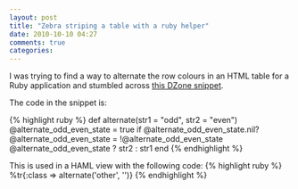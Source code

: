 ```yaml
---
layout: post
title: "Zebra striping a table with a ruby helper"
date: 2010-10-10 04:27
comments: true
categories: 
---
```

I was trying to find a way to alternate the row colours in an HTML table for a Ruby application and stumbled across [this DZone snippet](http://snippets.dzone.com/posts/show/411).

The code in the snippet is:

{% highlight ruby %}
  def alternate(str1 = "odd", str2 = "even")
   @alternate_odd_even_state = true if @alternate_odd_even_state.nil?
   @alternate_odd_even_state = !@alternate_odd_even_state
   @alternate_odd_even_state ? str2 : str1
  end
{% endhighlight %}

This is used in a HAML view with the following code: 
{% highlight ruby %}
%tr{:class => alternate('other', '')}
{% endhighlight %}
